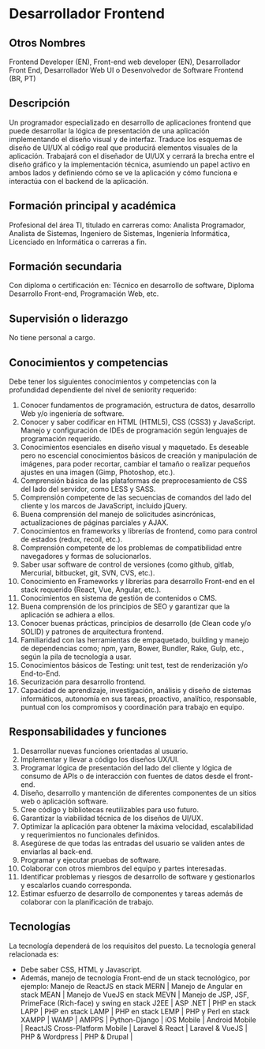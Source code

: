 # Desarrollador Frontend

## Otros Nombres

Frontend Developer (EN), Front-end web developer (EN), Desarrollador Front End, Desarrollador Web UI o Desenvolvedor de Software Frontend (BR, PT)

## Descripción

Un programador especializado en desarrollo de aplicaciones frontend que puede desarrollar la lógica de presentación de una aplicación implementando el diseño visual y de interfaz. Traduce los esquemas de diseño de UI/UX al código real que producirá elementos visuales de la aplicación. Trabajará con el diseñador de UI/UX y cerrará la brecha entre el diseño gráfico y la implementación técnica, asumiendo un papel activo en ambos lados y definiendo cómo se ve la aplicación y cómo funciona e interactúa con el backend de la aplicación.

## Formación principal y académica

Profesional del área TI, titulado en carreras como: Analista Programador, Analista de Sistemas, Ingeniero de Sistemas, Ingeniería Informática, Licenciado en Informática o carreras a fin. 

## Formación secundaria

Con diploma o certificación en: Técnico en desarrollo de software, Diploma Desarrollo Front-end, Programación Web, etc. 

## Supervisión o liderazgo

No tiene personal a cargo.

## Conocimientos y competencias

Debe tener los siguientes conocimientos y competencias con la profundidad dependiente del nivel de seniority requerido:

1. Conocer fundamentos de programación, estructura de datos, desarrollo Web y/o ingeniería de software.
2. Conocer y saber codificar en HTML (HTML5), CSS (CSS3) y JavaScript. Manejo y configuración de IDEs de programación según lenguajes de programación requerido. 
3. Conocimientos esenciales en diseño visual y maquetado. Es deseable pero no escencial conocimientos básicos de creación y manipulación de imágenes, para poder recortar, cambiar el tamaño o realizar pequeños ajustes en una imagen (Gimp, Photoshop, etc.). 
4. Comprensión básica de las plataformas de preprocesamiento de CSS del lado del servidor, como LESS y SASS.
5. Comprensión competente de las secuencias de comandos del lado del cliente y los marcos de JavaScript, incluido jQuery.
6. Buena comprensión del manejo de solicitudes asincrónicas, actualizaciones de páginas parciales y AJAX.
7. Conocimientos en frameworks y librerías de frontend, como para control de estados (redux, recoil, etc.).
8. Comprensión competente de los problemas de compatibilidad entre navegadores y formas de solucionarlos.
9. Saber usar software de control de versiones (como github, gitlab, Mercurial, bitbucket, git, SVN, CVS, etc.). 
10. Conocimiento en Frameworks y librerías para desarrollo Front-end en el stack requerido (React, Vue, Angular, etc.).
11. Conocimientos en sistema de gestión de contenidos o CMS. 
12. Buena comprensión de los principios de SEO y garantizar que la aplicación se adhiera a ellos. 
13. Conocer buenas prácticas, principios de desarrollo (de Clean code y/o SOLID) y patrones de arquitectura frontend. 
14. Familiaridad con las herramientas de empaquetado, building y manejo de dependencias como; npm, yarn, Bower, Bundler, Rake, Gulp, etc., según la pila de tecnología a usar.
15. Conocimientos básicos de Testing: unit test, test de renderización y/o End-to-End.
16. Securización para desarrollo frontend. 
17. Capacidad de aprendizaje, investigación, análisis y diseño de sistemas informáticos, autonomía en sus tareas, proactivo, analítico, responsable, puntual con los compromisos y coordinación para trabajo en equipo. 

## Responsabilidades y funciones

1. Desarrollar nuevas funciones orientadas al usuario.
2. Implementar y llevar a código los diseños UX/UI.
3. Programar lógica de presentación del lado del cliente y lógica de consumo de APIs o de interacción con fuentes de datos desde el front-end. 
4. Diseño, desarrollo y mantención de diferentes componentes de un sitios web o aplicación software.
5. Cree código y bibliotecas reutilizables para uso futuro.
6. Garantizar la viabilidad técnica de los diseños de UI/UX.
7. Optimizar la aplicación para obtener la máxima velocidad, escalabilidad y requerimientos no funcionales definidos.
8. Asegúrese de que todas las entradas del usuario se validen antes de enviarlas al back-end.
9. Programar y ejecutar pruebas de software.
10. Colaborar con otros miembros del equipo y partes interesadas.
11. Identificar problemas y riesgos de desarrollo de software y gestionarlos y escalarlos cuando corresponda. 
12. Estimar esfuerzo de desarrollo de componentes y tareas además de colaborar con la planificación de trabajo. 

## Tecnologías

La tecnología dependerá de los requisitos del puesto. La tecnología general relacionada es:
- Debe saber CSS, HTML y Javascript.
- Además, manejo de tecnología Front-end de un stack tecnológico, por ejemplo: Manejo de ReactJS en stack MERN | Manejo de Angular en stack MEAN | Manejo de VueJS en stack MEVN | Manejo de JSP, JSF, PrimeFace (Rich-face) y swing en stack J2EE | ASP .NET | PHP en stack LAPP | PHP en stack LAMP | PHP en stack LEMP | PHP y Perl en stack XAMPP | WAMP | AMPPS | Python-Django | iOS Mobile | Android Mobile | ReactJS Cross-Platform Mobile | Laravel & React | Laravel & VueJS | PHP & Wordpress | PHP & Drupal |  
